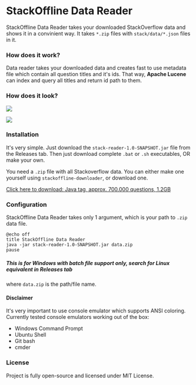 # StackOffline Data Reader
StackOffline Data Reader takes your downloaded StackOverflow data and 
shows it in a convinient way.
It takes `*.zip` files with `stack/data/*.json` files in it.

### How does it work?
Data reader takes your downloaded data and creates fast to use
metadata file which contain all question titles and it's ids.
That way, **Apache Lucene** can index and query all titles and return id path to them.

### How does it look?
![](https://i.imgur.com/AOIfpeV.png)

![](https://i.imgur.com/dEUZ8CG.png)

### Installation
It's very simple. Just download the `stack-reader-1.0-SNAPSHOT.jar` file from
the Releases tab. 
Then just download complete `.bat` or `.sh` executables, OR make your own.

You need a `.zip` file with all Stackoverflow data.
You can either make one yourself using `stackoffline-downloader`, or download one.

[Click here to download: Java tag, approx. 700.000 questions, 1.2GB](http://www.mediafire.com/file/msrp97mhlm7l97q/data.zip/file)

### Configuration
StackOffline Data Reader takes only 1 argument, which is your path to `.zip` data file.
```batch
@echo off
title StackOffline Data Reader
java -jar stack-reader-1.0-SNAPSHOT.jar data.zip
pause
```
##### This is for Windows with batch file support only, search for Linux equivalent in Releases tab 
where `data.zip` is the path/file name.

#### Disclaimer
It's very important to use console emulator which supports ANSI coloring.
Currently tested console emulators working out of the box:
* Windows Command Prompt
* Ubuntu Shell
* Git bash
* cmder

### License
Project is fully open-source and licensed under MIT License.